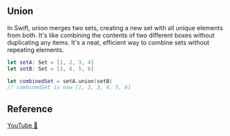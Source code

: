 ## Union

In Swift, union merges two sets, creating a new set with all unique elements from both. It's like combining the contents of two different boxes without duplicating any items. It's a neat, efficient way to combine sets without repeating elements.

```swift
let setA: Set = [1, 2, 3, 4]
let setB: Set = [3, 4, 5, 6]

let combinedSet = setA.union(setB)
// combinedSet is now [1, 2, 3, 4, 5, 6]
```

## Reference

[YouTube 👀](https://youtube.com/shorts/3_Xg-sl3iv0?feature=share)